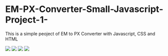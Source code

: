 # EM-PX-Converter-Small-Javascript-Project-1-


This is a simple peoject of EM to PX Converter with Javascript, CSS and HTML

<img src="https://i.imgur.com/qweT0Gp.png">
<img src="https://i.imgur.com/TzuOTdz.png">
<img src="https://i.imgur.com/dJmBZgA.png">
<img src="https://i.imgur.com/fMzNPMN.png">
